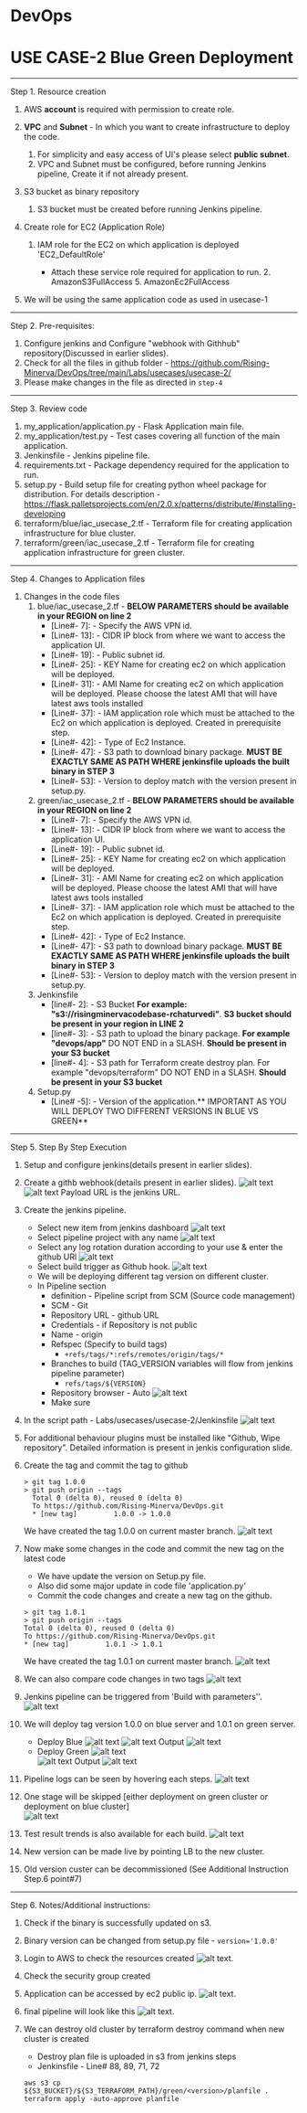 # DevOps
# USE CASE-2  Blue Green Deployment
---------------------------------------
Step 1. Resource creation
    
 1. AWS **account** is required with permission to create role.
 
 2. **VPC** and **Subnet** - In which you want to create infrastructure to deploy the code.
    1. For simplicity and easy access of UI's please select **public subnet**. 
    2. VPC and Subnet must be configured, before running Jenkins pipeline, Create it if not already present.
 3. S3 bucket as binary repository
    1. S3 bucket must be created before running Jenkins pipeline.
 
 4. Create role for EC2 (Application Role)
    1. IAM role for the EC2 on which application is deployed 'EC2_DefaultRole'
        
       - Attach these service role required for application to run.
            2. AmazonS3FullAccess 
            5. AmazonEc2FullAccess   
 5. We will be using the same application code as used in usecase-1

---------------------------------------

Step 2. Pre-requisites:
     
1. Configure jenkins and Configure "webhook with Githhub" repository(Discussed in earlier slides).
2. Check for all the files in github folder - https://github.com/Rising-Minerva/DevOps/tree/main/Labs/usecases/usecase-2/
3. Please make changes in the file as directed in ``step-4``

---------------------------------------

Step 3. Review code

 1. my_application/application.py - Flask Application main file.
 2. my_application/test.py - Test cases covering all function of the main application. 
 3. Jenkinsfile - Jenkins pipeline file.
 4. requirements.txt - Package dependency required for the application to run.
 5. setup.py - Build setup file for creating python wheel package for distribution. For details description -https://flask.palletsprojects.com/en/2.0.x/patterns/distribute/#installing-developing
 6. terraform/blue/iac_usecase_2.tf - Terraform file for creating application infrastructure for blue cluster.
 6. terraform/green/iac_usecase_2.tf - Terraform file for creating application infrastructure for green cluster.
 

---------------------------------------

Step 4. Changes to Application files

1. Changes in the code files
     1. blue/iac_usecase_2.tf - **BELOW PARAMETERS should be available in your REGION on line 2**
        - [Line#- 7]: - Specify the AWS VPN id.
        - [Line#- 13]: - CIDR IP block from where we want to access the application UI.
        - [Line#- 19]: - Public subnet id.
        - [Line#- 25]: - KEY Name for creating ec2 on which application will be deployed.
        - [Line#- 31]: - AMI Name for creating ec2 on which application will be deployed. Please choose the latest AMI that will have latest aws tools installed
        - [Line#- 37]: - IAM application role which must be attached to the Ec2 on which application is deployed. Created in prerequisite step.
        - [Line#- 42]: - Type of Ec2 Instance.
        - [Line#- 47]: - S3 path to download binary package. **MUST BE EXACTLY SAME AS PATH WHERE jenkinsfile uploads the built binary in STEP 3**
        - [Line#- 53]: - Version to deploy match with the version present in setup.py.
     2. green/iac_usecase_2.tf - **BELOW PARAMETERS should be available in your REGION on line 2**
        - [Line#- 7]: - Specify the AWS VPN id.
        - [Line#- 13]: - CIDR IP block from where we want to access the application UI.
        - [Line#- 19]: - Public subnet id.
        - [Line#- 25]: - KEY Name for creating ec2 on which application will be deployed.
        - [Line#- 31]: - AMI Name for creating ec2 on which application will be deployed. Please choose the latest AMI that will have latest aws tools installed
        - [Line#- 37]: - IAM application role which must be attached to the Ec2 on which application is deployed. Created in prerequisite step.
        - [Line#- 42]: - Type of Ec2 Instance.
        - [Line#- 47]: - S3 path to download binary package. **MUST BE EXACTLY SAME AS PATH WHERE jenkinsfile uploads the built binary in STEP 3**
        - [Line#- 53]: - Version to deploy match with the version present in setup.py.
     3. Jenkinsfile 
        - [line#- 2]: - S3 Bucket **For example: "s3://risingminervacodebase-rchaturvedi"**. **S3 bucket should be present in your region in LINE 2**
        - [line#- 3]: - S3 path to upload the binary package. **For example "devops/app"** DO NOT END in a SLASH. **Should be present in your S3 bucket**
        - [line#- 4]: - S3 path for Terraform create destroy plan. For example "devops/terraform" DO NOT END in a SLASH. **Should be present in your S3 bucket**
     4. Setup.py
        - [Line# -5]: - Version of the application.** IMPORTANT AS YOU WILL DEPLOY TWO DIFFERENT VERSIONS IN BLUE VS GREEN**
---------------------------------------
Step 5. Step By Step Execution
    
 1. Setup and configure jenkins(details present in earlier slides).
 2. Create a githb webhook(details present in earlier slides).
    ![alt text](../../../images/GithubWebHook.png)
    ![alt text](../../../images/GithubWebHook2.png)
    Payload URL is the jenkins URL.
 3. Create the jenkins pipeline.
       - Select new item from jenkins dashboard ![alt text](../../../images/JenkinsNewItem.png)
       - Select pipeline project with any name ![alt text](../../../images/NewJenkinsPipeline.png)
       - Select any log rotation duration according to your use & enter the github URl ![alt text](../../../images/LogRotationAndGithub.png)
       - Select build trigger as Github hook. ![alt text](../../../images/BuildTriggers.png)
       - We will be deploying different tag version on different cluster.
       - In Pipeline section 
            - definition - Pipeline script from SCM (Source code management)
            - SCM - Git
            - Repository URL - github URL
            - Credentials - if Repository is not public
            - Name - origin
            - Refspec (Specify to build tags) 
                - `+refs/tags/*:refs/remotes/origin/tags/*`
            - Branches to build (TAG_VERSION variables will flow from jenkins pipeline parameter)
                - `refs/tags/${VERSION}`
            - Repository browser - Auto
             ![alt text](../../../images/SCM2.png)
            - Make sure 
 4. In the script path - Labs/usecases/usecase-2/Jenkinsfile 
             ![alt text](../../../images/JenkinsFile2.png)
 5. For additional behaviour plugins must be installed like "Github, Wipe repository". Detailed information is present in jenkis configuration slide.
 6. Create the tag and commit the tag to github
    ```
    > git tag 1.0.0
    > git push origin --tags
      Total 0 (delta 0), reused 0 (delta 0)
      To https://github.com/Rising-Minerva/DevOps.git
      * [new tag]         1.0.0 -> 1.0.0
    ```
    We have created the tag 1.0.0 on current master branch.
        ![alt text](../../../images/GitInitialTag.png)
 
 7. Now make some changes in the code and commit the new tag on the latest code
     - We have update the version on Setup.py file. 
     - Also did some major update in code file 'application.py'
     - Commit the code changes and create a new tag on the github.
      ```
    > git tag 1.0.1
    > git push origin --tags
      Total 0 (delta 0), reused 0 (delta 0)
      To https://github.com/Rising-Minerva/DevOps.git
      * [new tag]         1.0.1 -> 1.0.1
    ```
     We have created the tag 1.0.1 on current master branch.
         ![alt text](../../../images/MultipleTags.png)
 
 8. We can also compare code changes in two tags
         ![alt text](../../../images/CompareTags.png)
 
 9. Jenkins pipeline can be triggered from 'Build with parameters''.
         ![alt text](../../../images/NewBuild.png) 
 
 10. We will deploy tag version 1.0.0 on blue server and 1.0.1 on green server.
      - Deploy Blue
           ![alt text](../../../images/Deploy1.png) 
           ![alt text](../../../images/Deploy-1.png) 
            Output
           ![alt text](../../../images/Blue.png) 
      - Deploy Green
            ![alt text](../../../images/Deploy2.png)          
            ![alt text](../../../images/Deploy-2.png)
            Output
           ![alt text](../../../images/Green.png)           
 11. Pipeline logs can be seen by hovering each steps.
            ![alt text](../../../images/NewBuild2.png)
 12. One stage will be skipped [either deployment on green cluster or deployment on blue cluster]             
            ![alt text](../../../images/NewBuild2.png) 
 13. Test result trends is also available for each build.
            ![alt text](../../../images/TestResultTrend.png)              
 14. New version can be made live by pointing LB to the new cluster.
 15. Old version custer can be decommissioned (See Additional Instruction Step.6 point#7)           
 

---------------------------------------

Step 6. Notes/Additional instructions:
    
 1. Check if the binary is successfully updated on s3.
 2. Binary version can be changed from setup.py file - `version='1.0.0'`
 3. Login to AWS to check the resources created 
             ![alt text](../../../images/ec2.png).
 4. Check the security group created
 5. Application can be accessed by ec2 public ip.
             ![alt text](../../../images/Hello.png).    
 6. final pipeline will look like this 
             ![alt text](../../../images/FinalPipeline.png). 
 7. We can destroy old cluster by terraform destroy command when new cluster is created
       - Destroy plan file is uploaded in s3 from jenkins steps 
       - Jenkinsfile - Line# 88, 89, 71, 72 
                
        aws s3 cp ${S3_BUCKET}/${S3_TERRAFORM_PATH}/green/<version>/planfile .
        terraform apply -auto-approve planfile      
        
